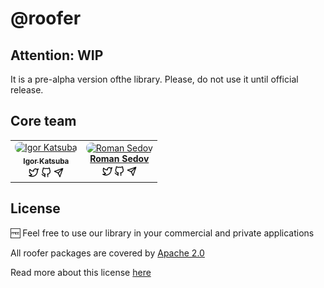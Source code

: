 # @roofer

## Attention: WIP

It is a pre-alpha version ofthe library. Please, do not use it until official release.

## Core team

<table>
    <tr>
       <td align="center">
            <a href="https://twitter.com/katsuba_igor"
                ><img
                    src="https://github.com/IKatsuba.png?size=100"
                    width="100"
                    style="margin-bottom: -4px; border-radius: 8px;"
                    alt="Igor Katsuba"
                /><br /><sub><b>Igor Katsuba</b></sub></a
            >
            <div style="margin-top: 4px">
                <a
                    href="https://twitter.com/katsuba_igor"
                    title="Twitter"
                    ><img
                        style="width: 16px;"
                        width="16"
                        src="https://raw.githubusercontent.com/feathericons/feather/master/icons/twitter.svg"
                /></a>
                <a href="https://github.com/IKatsuba" title="Github"
                    ><img
                        width="16"
                        src="https://raw.githubusercontent.com/feathericons/feather/master/icons/github.svg"
                /></a>
                <a
                    href="https://t.me/Katsuba"
                    title="Telegram"
                    ><img
                        width="16"
                        src="https://raw.githubusercontent.com/feathericons/feather/master/icons/send.svg"
                /></a>
            </div>
        </td>
        <td align="center">
            <a href="http://marsibarsi.me"
                ><img
                    src="https://github.com/marsibarsi.png?size=100"
                    width="100"
                    style="margin-bottom: -4px; border-radius: 8px;"
                    alt="Roman Sedov"
                /><br /><b>Roman Sedov</b></a
            >
            <div style="margin-top: 4px">
                <a
                    href="https://twitter.com/marsibarsi"
                    title="Twitter"
                    ><img
                        width="16"
                        src="https://raw.githubusercontent.com/feathericons/feather/master/icons/twitter.svg"
                /></a>
                <a
                    href="https://github.com/marsibarsi"
                    title="GitHub"
                    ><img
                        width="16"
                        src="https://raw.githubusercontent.com/feathericons/feather/master/icons/github.svg"
                /></a>
                <a
                    href="https://t.me/marsibarsi"
                    title="Telegram"
                    ><img
                        width="16"
                        src="https://raw.githubusercontent.com/feathericons/feather/master/icons/send.svg"
                /></a>
            </div>
        </td>
    </tr>

</table>

## License

🆓 Feel free to use our library in your commercial and private applications

All roofer packages are covered by [Apache 2.0](/LICENSE)

Read more about this license [here](https://choosealicense.com/licenses/apache-2.0/)
